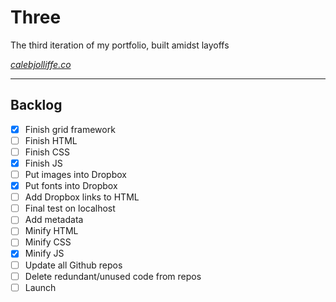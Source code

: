 # Three

The third iteration of my portfolio, built amidst layoffs

*[calebjolliffe.co](https://calebjolliffe.co)*

---

## Backlog

- [x] Finish grid framework
- [ ] Finish HTML
- [ ] Finish CSS
- [x] Finish JS
- [ ] Put images into Dropbox
- [x] Put fonts into Dropbox
- [ ] Add Dropbox links to HTML
- [ ] Final test on localhost
- [ ] Add metadata
- [ ] Minify HTML
- [ ] Minify CSS
- [x] Minify JS
- [ ] Update all Github repos
- [ ] Delete redundant/unused code from repos
- [ ] Launch
